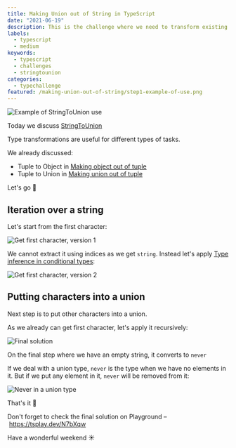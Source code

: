```yaml
---
title: Making Union out of String in TypeScript
date: "2021-06-19"
description: This is the challenge where we need to transform existing type to another one. This one is useful when we need to know which character can be found in a string beforehand.
labels:
  - typescript
  - medium
keywords:
  - typescript
  - challenges
  - stringtounion
categories:
  - typechallenge
featured: /making-union-out-of-string/step1-example-of-use.png
---
```


![Example of StringToUnion use](/making-union-out-of-string/step1-example-of-use.png)

Today we discuss [StringToUnion](https://github.com/type-challenges/type-challenges/blob/master/questions/531-medium-string-to-union/README.md)

Type transformations are useful for different types of tasks.

We already discussed:

- Tuple to Object in [Making object out of tuple](/2021-04-07-making-object-out-of-tuple/)
- Tuple to Union in [Making union out of tuple](/2021-04-27-making-union-out-of-tuple/)

Let's go 🚀

## Iteration over a string

Let's start from the first character:

![Get first character, version 1](/making-union-out-of-string/step2-get-first-character-v1.png)

We cannot extract it using indices as we get `string`. Instead let's apply [Type inference in conditional types](https://www.typescriptlang.org/docs/handbook/release-notes/typescript-2-8.html#type-inference-in-conditional-types):

![Get first character, version 2](/making-union-out-of-string/step3-get-first-character-v2.png)

## Putting characters into a union

Next step is to put other characters into a union.

As we already can get first character, let's apply it recursively:

![Final solution](/making-union-out-of-string/step4-solution.png)

On the final step where we have an empty string, it converts to `never`

If we deal with a union type, `never` is the type when we have no elements in it. But if we put any element in it, `never` will be removed from it:

![Never in a union type](/making-union-out-of-string/step5-never-in-a-union.png)

That's it 💫

Don't forget to check the final solution on Playground – https://tsplay.dev/N7bXqw

Have a wonderful weekend ☀️
